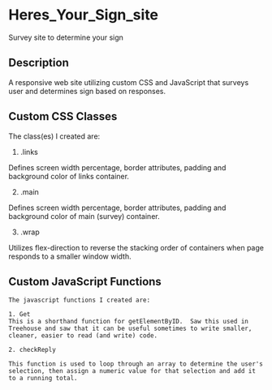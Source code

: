 # Heres_Your_Sign_site

Survey site to determine your sign

## Description

A responsive web site utilizing custom CSS  and JavaScript that surveys user and determines sign based on responses.

## Custom CSS Classes

The class(es) I created are:

1. .links

Defines screen width percentage, border attributes, padding and background color of links container.

2. .main

Defines screen width percentage, border attributes, padding and background color of main (survey) container.

3. .wrap

Utilizes flex-direction to reverse the stacking order of containers when page responds to a smaller window width.

## Custom JavaScript Functions
```
The javascript functions I created are:

1. Get
This is a shorthand function for getElementByID.  Saw this used in Treehouse and saw that it can be useful sometimes to write smaller, cleaner, easier to read (and write) code.

2. checkReply

This function is used to loop through an array to determine the user's selection, then assign a numeric value for that selection and add it to a running total.

